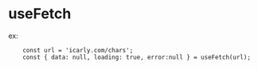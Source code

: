 # useFetch

ex:

```
    const url = 'icarly.com/chars';
    const { data: null, loading: true, error:null } = useFetch(url);
```
